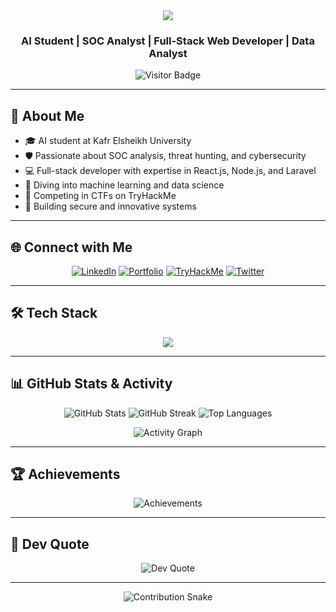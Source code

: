 
<div align="center">
  <img src="https://readme-typing-svg.herokuapp.com?font=Righteous&size=35&duration=4000&pause=1000&color=FF6B6B&center=true&vCenter=true&width=500&height=70&lines=Hey+There!+👋;I'm+Essam+Abo+Elmgd!;AI+%26+SOC Analyst;Full-Stack Web Developer;Data Analyst" />
</div>

<h3 align="center">AI Student | SOC Analyst | Full-Stack Web Developer | Data Analyst</h3>

<p align="center">
  <img src="https://visitor-badge.laobi.icu/badge?page_id=essamaboelmgd.essamaboelmgd" alt="Visitor Badge" />
</p>

---

## 🚀 About Me

- 🎓 AI student at Kafr Elsheikh University
- 🛡️ Passionate about SOC analysis, threat hunting, and cybersecurity
- 💻 Full-stack developer with expertise in React.js, Node.js, and Laravel
- 🧠 Diving into machine learning and data science
- 🧪 Competing in CTFs on TryHackMe
- 🌟 Building secure and innovative systems

---

## 🌐 Connect with Me

<p align="center">
  <a href="https://www.linkedin.com/in/.backends-abo-elmgd-130288245"><img src="https://img.shields.io/badge/LinkedIn-0077B5?style=for-the-badge&logo=linkedin&logoColor=white" alt="LinkedIn"></a>
  <a href="https://esamaboelmgd.github.io/portfolio/"><img src="https://img.shields.io/badge/Portfolio-000000?style=for-the-badge&logo=github&logoColor=white" alt="Portfolio"></a>
  <a href="https://tryhackme.com/p/EssamAboElmgd"><img src="https://img.shields.io/badge/TryHackMe-FF0000?style=for-the-badge&logo=tryhackme&logoColor=white" alt="TryHackMe"></a>
  <a href="https://twitter.com/"><img src="https://img.shields.io/badge/Twitter-1DA1F2?style=for-the-badge&logo=twitter&logoColor=white" alt="Twitter"></a>
</p>

---

## 🛠️ Tech Stack

<p align="center">
  <img src="https://skillicons.dev/icons?i=cpp,python,js,html,css,react,nodejs,laravel,bootstrap,kali,mysql,git,docker" />
</p>

---

## 📊 GitHub Stats & Activity

<p align="center">
  <img src="https://github-readme-stats.vercel.app/api?username=essamaboelmgd&theme=tokyonight&hide_border=true&show_icons=true" alt="GitHub Stats" />
  <img src="https://github-readme-streak-stats.herokuapp.com/?user=essamaboelmgd&theme=tokyonight&hide_border=true" alt="GitHub Streak" />
  <img src="https://github-readme-stats.vercel.app/api/top-langs/?username=essamaboelmgd&layout=compact&theme=tokyonight&hide_border=true" alt="Top Languages" />
</p>

<p align="center">
  <img src="https://github-readme-activity-graph.vercel.app/graph?username=essamaboelmgd&theme=dark&hide_border=true" alt="Activity Graph" />
</p>

---

## 🏆 Achievements

<p align="center">
  <img src="https://github-profile-trophy.vercel.app/?username=essamaboelmgd&theme=radical&no-frame=true&margin-w=4" alt="Achievements" />
</p>

---

## 💬 Dev Quote

<p align="center">
  <img src="https://quotes-github-readme.vercel.app/api?type=horizontal&theme=tokyonight" alt="Dev Quote" />
</p>

---

<p align="center">
  <img src="https://raw.githubusercontent.com/essamaboelmgd/essamaboelmgd/output/github-contribution-grid-snake-dark.svg" alt="Contribution Snake" />
</p>